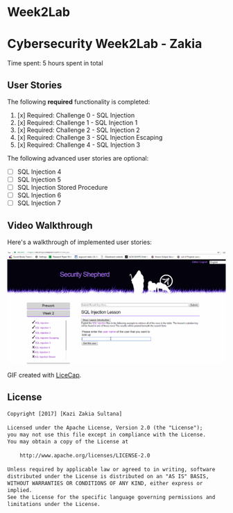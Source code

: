 # Week2Lab
# Cybersecurity Week2Lab - Zakia 

Time spent: 5 hours spent in total 

## User Stories

The following **required** functionality is completed:

 
1. [x]  Required: Challenge 0 - SQL Injection
2. [x]  Required: Challenge 1 - SQL Injection 1
3. [x]  Required: Challenge 2 - SQL Injection 2
4. [x]  Required: Challenge 3 - SQL Injection Escaping
5. [x]  Required: Challenge 4 - SQL Injection 3

The following advanced user stories are optional:

* [ ]  SQL Injection 4
* [ ]  SQL Injection 5
* [ ]  SQL Injection Stored Procedure
* [ ]  SQL Injection 6
* [ ]  SQL Injection 7

## Video Walkthrough

Here's a walkthrough of implemented user stories:

<img src='https://github.com/zakia00/Week2Lab/blob/master/week2.gif' title='Video Walkthrough of Week2 Lab' width='' alt='Video Walkthrough' />

GIF created with [LiceCap](http://www.cockos.com/licecap/).

## License

    Copyright [2017] [Kazi Zakia Sultana]

    Licensed under the Apache License, Version 2.0 (the "License");
    you may not use this file except in compliance with the License.
    You may obtain a copy of the License at

        http://www.apache.org/licenses/LICENSE-2.0

    Unless required by applicable law or agreed to in writing, software
    distributed under the License is distributed on an "AS IS" BASIS,
    WITHOUT WARRANTIES OR CONDITIONS OF ANY KIND, either express or implied.
    See the License for the specific language governing permissions and
    limitations under the License.
